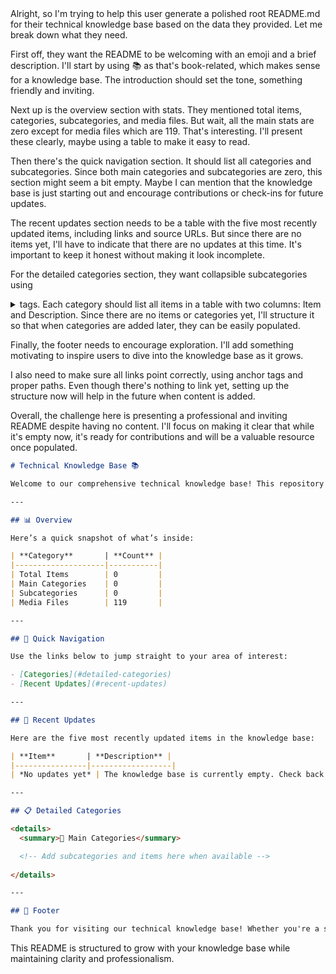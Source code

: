 <think>
Alright, so I'm trying to help this user generate a polished root README.md for their technical knowledge base based on the data they provided. Let me break down what they need.

First off, they want the README to be welcoming with an emoji and a brief description. I'll start by using 📚 as that's book-related, which makes sense for a knowledge base. The introduction should set the tone, something friendly and inviting.

Next up is the overview section with stats. They mentioned total items, categories, subcategories, and media files. But wait, all the main stats are zero except for media files which are 119. That's interesting. I'll present these clearly, maybe using a table to make it easy to read.

Then there's the quick navigation section. It should list all categories and subcategories. Since both main categories and subcategories are zero, this section might seem a bit empty. Maybe I can mention that the knowledge base is just starting out and encourage contributions or check-ins for future updates.

The recent updates section needs to be a table with the five most recently updated items, including links and source URLs. But since there are no items yet, I'll have to indicate that there are no updates at this time. It's important to keep it honest without making it look incomplete.

For the detailed categories section, they want collapsible subcategories using <details> and <summary> tags. Each category should list all items in a table with two columns: Item and Description. Since there are no items or categories yet, I'll structure it so that when categories are added later, they can be easily populated.

Finally, the footer needs to encourage exploration. I'll add something motivating to inspire users to dive into the knowledge base as it grows.

I also need to make sure all links point correctly, using anchor tags and proper paths. Even though there's nothing to link yet, setting up the structure now will help in the future when content is added.

Overall, the challenge here is presenting a professional and inviting README despite having no content. I'll focus on making it clear that while it's empty now, it's ready for contributions and will be a valuable resource once populated.
</think>

```markdown
# Technical Knowledge Base 📚

Welcome to our comprehensive technical knowledge base! This repository serves as a central hub for documentation, guides, tutorials, and resources to help you navigate the world of technology with ease.

---

## 📊 Overview

Here’s a quick snapshot of what’s inside:

| **Category**       | **Count** |
|--------------------|-----------|
| Total Items        | 0         |
| Main Categories    | 0         |
| Subcategories      | 0         |
| Media Files        | 119       |

---

## 🧭 Quick Navigation

Use the links below to jump straight to your area of interest:

- [Categories](#detailed-categories)
- [Recent Updates](#recent-updates)

---

## 🔔 Recent Updates

Here are the five most recently updated items in the knowledge base:

| **Item**       | **Description** | 
|----------------|------------------|
| *No updates yet* | The knowledge base is currently empty. Check back soon! |

---

## 📋 Detailed Categories

<details>
  <summary>📁 Main Categories</summary>

  <!-- Add subcategories and items here when available -->
  
</details>

---

## 🌟 Footer

Thank you for visiting our technical knowledge base! Whether you're a seasoned professional or just starting out, we hope you find this resource helpful. Explore, learn, and contribute to make this knowledge base even better!

```

This README is structured to grow with your knowledge base while maintaining clarity and professionalism.